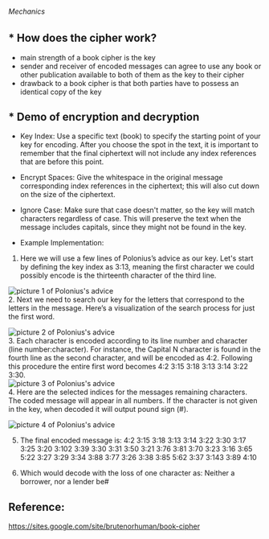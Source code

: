 ###### Mechanics
## * How does the cipher work?
   * main strength of a book cipher is the key
   * sender and receiver of encoded messages can agree to use any book or other publication available to both of them as the key to their cipher
   * drawback to a book cipher is that both parties have to possess an identical copy of the key
## * Demo of encryption and decryption
   * Key Index: Use a specific text (book) to specify the starting point of your key for encoding. After you choose the spot in the text, it is important to remember that the final ciphertext will not include any index references that are before this point. 
   * Encrypt Spaces: Give the whitespace in the original message corresponding index references in the ciphertext; this will also cut down on the size of the ciphertext.
   * Ignore Case: Make sure that case doesn't matter, so the key will match characters regardless of case. This will preserve the text when the message includes capitals, since they might not be found in the key. 
   
   * Example Implementation:
   
   1. Here we will use a few lines of Polonius’s advice as our key. Let's start by defining the key index as 3:13, meaning the first character we could possibly encode is the thirteenth character of the third line. 
   
   ![picture 1 of Polonius's advice](https://sites.google.com/site/brutenorhuman/_/rsrc/1472689476287/book-cipher/Example1.png)                                      
   2. Next we need to search our key for the letters that correspond to the letters in the message. Here’s a visualization of the search process for just the first word. 
   
   ![picture 2 of Polonius's advice](https://sites.google.com/site/brutenorhuman/_/rsrc/1472689480337/book-cipher/Example2.png)                                       
   3. Each character is encoded according to its line number and character (line number:character). For instance, the Capital N character is found in the fourth line as the second character, and will be encoded as 4:2. Following this procedure the entire first word becomes 4:2 3:15 3:18 3:13 3:14 3:22 3:30.                                
   ![picture 3 of Polonius's advice](https://sites.google.com/site/brutenorhuman/_/rsrc/1472689476559/book-cipher/Example3.png)                                      
   4. Here are the selected indices for the messages remaining characters. The coded message will appear in all numbers. If the character is not given in the key, when decoded it will output pound sign (#). 
   
   ![picture 4 of Polonius's advice](https://sites.google.com/site/brutenorhuman/_/rsrc/1472689476800/book-cipher/Example4.png)
   
   5. The final encoded message is: 4:2 3:15 3:18 3:13 3:14 3:22 3:30 3:17 3:25 3:20 3:102 3:39 3:30 3:31 3:50 3:21 3:76 3:81 3:70 3:23 3:16 3:65 5:22 3:27 3:29 3:34 3:88 3:77 3:26 3:38 3:85 5:62 3:37 3:143 3:89 4:10
   
   6. Which would decode with the loss of one character as: Neither a borrower, nor a lender be#

## Reference: 
https://sites.google.com/site/brutenorhuman/book-cipher 
